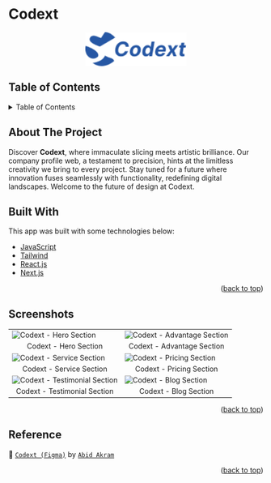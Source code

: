 # Codext

<div align="center">
<img src="./public/assets/logo.png" align="center" width="200" height="auto" />
</div>

## Table of Contents

<details>
  <summary>Table of Contents</summary>
  <ol>
  <li>
    <a href="#about-the-project">About The Project</a>
  </li>
  <li>
    <a href="#built-with">Built With</a>
  </li>
  <li>
    <a href="#screenshots">Screenshots</a>
  </li>
  </ol>
</details>

<!-- About The Project -->

## About The Project

Discover <strong>Codext</strong>, where immaculate slicing meets artistic brilliance. Our company profile web, a testament to precision, hints at the limitless creativity we bring to every project. Stay tuned for a future where innovation fuses seamlessly with functionality, redefining digital landscapes. Welcome to the future of design at Codext.

## Built With

This app was built with some technologies below:

- [JavaScript](https://www.javascript.com/)
- [Tailwind](https://tailwindcss.com/)
- [React.js](https://reactjs.org/)
- [Next.js](https://nextjs.org/)

<p align="right">(<a href="#top">back to top</a>)</p>

<!-- Screenshots -->

## Screenshots

<table>
  <tr>
    <td><image src="./public/screenshots/hero.png" alt="Codext - Hero Section" width=100% ></td>
    <td><image src="./public/screenshots/advantage.png" alt="Codext - Advantage Section" width=100% ></td>
  </tr>
  <tr>
    <td align="center">Codext - Hero Section</td>
    <td align="center">Codext - Advantage Section</td>
  </tr>
  
  <tr>
    <td><image src="./public/screenshots/service.png" alt="Codext - Service Section" width=100% ></td>
    <td><image src="./public/screenshots/pricing.png" alt="Codext - Pricing Section" width=100% ></td>
  </tr>
  <tr>
      <td align="center">Codext - Service Section</td>
      <td align="center">Codext - Pricing Section</td>
  </tr>
  
  <tr>
    <td><image src="./public/screenshots/testimonial.png" alt="Codext - Testimonial Section" width=100% ></td>
    <td><image src="./public/screenshots/blog.png" alt="Codext - Blog Section" width=100% ></td>
  </tr>
  <tr>
      <td align="center">Codext - Testimonial Section</td>
      <td align="center">Codext - Blog Section</td>
  </tr>
</table>

<p align="right">(<a href="#top">back to top</a>)</p>

<!-- Reference -->
## Reference

:rocket: [`Codext (Figma)`](https://www.figma.com/community/file/1283450773843951054) by [`Abid Akram`](https://www.figma.com/@abidakram01)

<p align="right">(<a href="#top">back to top</a>)</p>